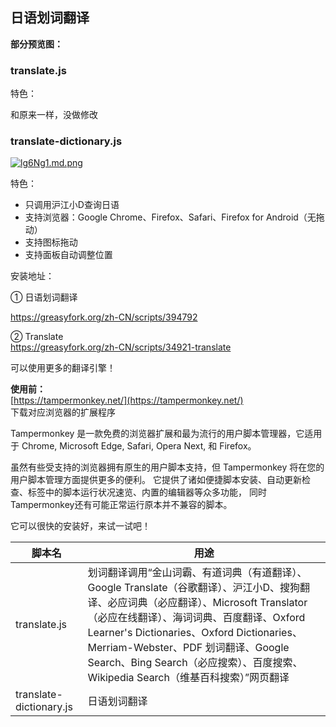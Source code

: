 ## 日语划词翻译

**部分预览图：**

### translate.js

特色： 

和原来一样，没做修改

### translate-dictionary.js

[![lg6Ng1.md.png](https://s2.ax1x.com/2020/01/08/lg6Ng1.md.png)](https://imgchr.com/i/lg6Ng1)



特色：  
* 只调用沪江小D查询日语
* 支持浏览器：Google Chrome、Firefox、Safari、Firefox for Android（无拖动）
* 支持图标拖动
* 支持面板自动调整位置

安装地址：

① 日语划词翻译

https://greasyfork.org/zh-CN/scripts/394792

② Translate  
https://greasyfork.org/zh-CN/scripts/34921-translate

可以使用更多的翻译引擎！

**使用前：**  
[https://tampermonkey.net/](https://tampermonkey.net/)  
下载对应浏览器的扩展程序

Tampermonkey 是一款免费的浏览器扩展和最为流行的用户脚本管理器，它适用于 Chrome, Microsoft Edge, Safari, Opera Next, 和 Firefox。

虽然有些受支持的浏览器拥有原生的用户脚本支持，但 Tampermonkey 将在您的用户脚本管理方面提供更多的便利。 它提供了诸如便捷脚本安装、自动更新检查、标签中的脚本运行状况速览、内置的编辑器等众多功能， 同时Tampermonkey还有可能正常运行原本并不兼容的脚本。

它可以很快的安装好，来试一试吧！

脚本名 | 用途
-|-
translate.js|划词翻译调用“金山词霸、有道词典（有道翻译）、Google Translate（谷歌翻译）、沪江小D、搜狗翻译、必应词典（必应翻译）、Microsoft Translator（必应在线翻译）、海词词典、百度翻译、Oxford Learner's Dictionaries、Oxford Dictionaries、Merriam-Webster、PDF 划词翻译、Google Search、Bing Search（必应搜索）、百度搜索、Wikipedia Search（维基百科搜索）”网页翻译
translate-dictionary.js|日语划词翻译

